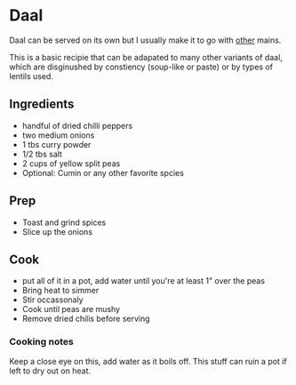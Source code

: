 # Daal

Daal can be served on its own but I usually make it to go with [other](./chicken_curry.md) mains. 

This is a basic recipie that can be adapated to many other variants of daal, which are disginushed by constiency (soup-like or paste) or by types of lentils used.

## Ingredients

* handful of dried chilli peppers
* two medium onions
* 1 tbs curry powder
* 1/2 tbs salt
* 2 cups of yellow split peas
* Optional: Cumin or any other favorite spcies

## Prep

* Toast and grind spices
* Slice up the onions

## Cook

* put all of it in a pot, add water until you're at least 1" over the peas
* Bring heat to simmer
* Stir occassonaly
* Cook until peas are mushy
* Remove dried chilis before serving

### Cooking notes

Keep a close eye on this, add water as it boils off. This stuff can ruin a pot if left to dry out on heat.
